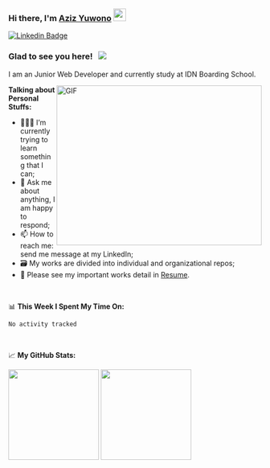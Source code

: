 ### Hi there, I'm <a href="#" target="_blank">Aziz Yuwono</a> <img src="https://media.giphy.com/media/hvRJCLFzcasrR4ia7z/giphy.gif" width="25px">

[![Linkedin Badge](https://img.shields.io/badge/-LinkedIn-0e76a8?style=flat-square&logo=Linkedin&logoColor=white)]([https://linkedin.com/in/muazhari](https://www.linkedin.com/in/aziz-yuwono-6a354b21a)) 

### Glad to see you here! &nbsp; ![](https://visitor-badge.glitch.me/badge?page_id=azizywn.azizywn)

I am an Junior Web Developer and currently study at IDN Boarding School.

<img align="right" alt="GIF" src="https://github.com/azizywn/azizywn/blob/main/coding.gif?raw=true" width="408" height="318" />
  

**Talking about Personal Stuffs:**

- 👨🏻‍💻 I’m currently trying to learn something that I can;
- 💬 Ask me about anything, I am happy to respond;
- 📫 How to reach me: send me message at my LinkedIn;
- 🗃️ My works are divided into individual and organizational repos;
- 📝 Please see my important works detail in [Resume](#).

</br>

📊 **This Week I Spent My Time On:**
<!--START_SECTION:waka-->

```text
No activity tracked
```

<!--END_SECTION:waka-->

</br>

📈 **My GitHub Stats:**

<p>
  <img height="180em" src="https://github-readme-stats.vercel.app/api?username=azizywn&show_icons=true&hide_border=true&&count_private=true&include_all_commits=true" />
  <img height="180em" src="https://github-readme-stats.vercel.app/api/top-langs/?username=azizywn&&hide_border=true&layout=compact&langs_count=8"/>
</p>
